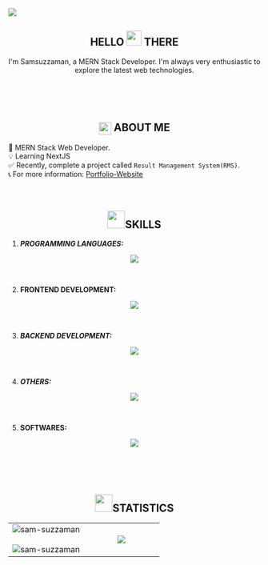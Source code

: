 <img src="https://media.licdn.com/dms/image/D4D16AQFW2ud9oeQFsw/profile-displaybackgroundimage-shrink_350_1400/0/1714556420576?e=1721260800&v=beta&t=iFHz2bU1EsNG_HV6H7lt1ecE-nkHi8NTUu5bMhSN-mE" />
<br>
<!-- ======================01.Hero start =====================-->
<h2 align="center"> HELLO <img src = "https://c.tenor.com/nebZyl8oN7IAAAAi/wave-hello.gif" width = 30>  THERE </h2>
<p  align="center">I'm Samsuzzaman, a MERN Stack Developer. I'm always very enthusiastic to explore the latest web technologies.</p>
<br>
<br>
<br>

<!-- ======================02.About Me start =====================-->
<h2 align="center"><img align="center" src = "https://c.tenor.com/oK5AJr1cvF4AAAAj/high-volume-speaker-symbols.gif" width = 25>  ABOUT ME</h2>

🧰   MERN Stack Web Developer. <br>
💡   Learning NextJS <br>
✅   Recently, complete a project called `Result Management System(RMS)`. <br>
📞   For more information: [Portfolio-Website](https://sam-suzzaman.github.io/me/)
    <br>
    <br>
    <br>

<!-- ======================03.My Skills start =====================-->
<h2 align="center"><img src = "https://c.tenor.com/KvRIHOyJN-sAAAAj/gears-spinning.gif" width = 35>SKILLS</h2>

1. **_PROGRAMMING LANGUAGES:_**
 <p align="center">
  <a href="https://skillicons.dev">
    <img src="https://skillicons.dev/icons?i=js,py" />
  </a>
 </p>
 <br>

2. **FRONTEND DEVELOPMENT:**
 <p align="center">
   <a href="https://skillicons.dev">
     <img src="https://skillicons.dev/icons?i=html,css,bootstrap,tailwindcss,react,redux" />
   </a>
 </p>
 <br>

3. **_BACKEND DEVELOPMENT:_**
 <p align="center">
   <a href="https://skillicons.dev">
     <img src="https://skillicons.dev/icons?i=nodejs,express,mongodb" />
   </a>
 </p>
 <br>

4. **_OTHERS:_**
 <p align="center">
   <a href="https://skillicons.dev">
     <img src="https://skillicons.dev/icons?i=firebase,postman,git,github" />
   </a>
 </p>
 <br>

5. **SOFTWARES:**
 <p align="center">
   <a href="https://skillicons.dev">
     <img src="https://skillicons.dev/icons?i=photoshop,figma,matlab" />
   </a>
 </p>
 <br>

<br/>
<br/>

<!-- ======================04. Github Account Statistics start =====================-->
<h2 align="center"><img src = "https://c.tenor.com/LSHKMiRdLggAAAAj/statistics-trending-up.gif" width = 35>STATISTICS</h2>

<table align="center">
<tr border="none">
<td width="50%" align="center">
  
  <img align="center" src="https://github-readme-stats.vercel.app/api?username=sam-suzzaman&theme=radical&show_icons=true" alt="sam-suzzaman"/>
  <br></br>
  <img align="center" src="https://github-readme-streak-stats.herokuapp.com?user=sam-suzzaman&theme=radical&hide_border=true&date_format=M%20j%5B%2C%20Y%5D" alt="sam-suzzaman" />
</td>

<td width="50%" align="center">
  <img  align="center"  src="https://github-readme-stats.anuraghazra1.vercel.app/api/top-langs/?username=sam-suzzaman&theme=dark&hide_border=false&no-bg=true&no-frame=true&langs_count=10"/>
  </td>
</tr>
</table>
<br>
<br>
<br>
